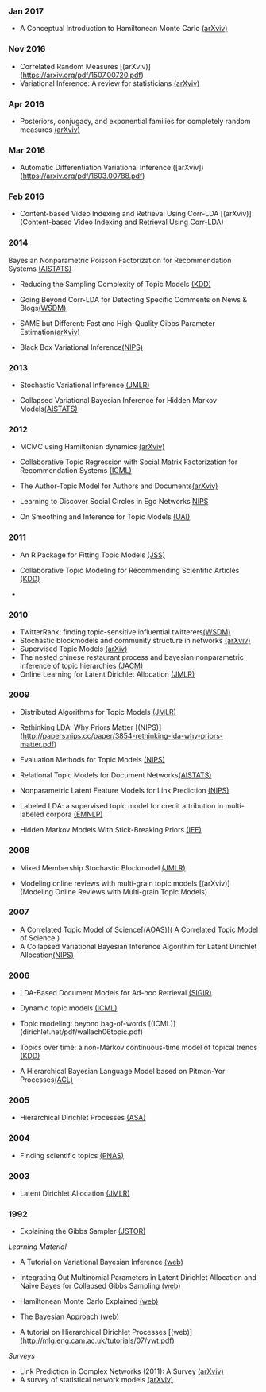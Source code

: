 

### Jan 2017

- A  Conceptual  Introduction  to  Hamiltonean Monte  Carlo [(arXviv)](https://arxiv.org/pdf/1701.02434.pdf)

### Nov 2016

- Correlated Random Measures [(arXviv)] (https://arxiv.org/pdf/1507.00720.pdf)
- Variational Inference: A review for statisticians [(arXviv)](https://arxiv.org/pdf/1601.00670.pdf)


### Apr 2016

- Posteriors, conjugacy, and exponential families for completely random measures [(arXviv)](https://arxiv.org/pdf/1410.6843.pdf)

### Mar 2016
- Automatic Differentiation Variational Inference ([arXviv])(https://arxiv.org/pdf/1603.00788.pdf)


### Feb 2016
- Content-based Video Indexing and Retrieval Using Corr-LDA [(arXviv)](Content-based Video Indexing and Retrieval Using Corr-LDA)

### 2014

Bayesian Nonparametric Poisson Factorization for Recommendation Systems [(AISTATS)](http://proceedings.mlr.press/v33/gopalan14.pdf)
- Reducing the Sampling Complexity of Topic Models [(KDD)](http://www.sravi.org/pubs/fastlda-kdd2014.pdf)

- Going Beyond Corr-LDA for Detecting Specific Comments
on News & Blogs[(WSDM)](http://mllab.csa.iisc.ernet.in/sctm/wsdm14.pdf)

- SAME but Different: Fast and High-Quality Gibbs
Parameter Estimation[(arXviv)](https://arxiv.org/pdf/1409.5402.pdf)

- Black Box Variational Inference[(NIPS)](www.cs.columbia.edu/~blei/papers/RanganathGerrishBlei2014.pdf)

### 2013


- Stochastic Variational Inference [(JMLR)](http://www.jmlr.org/papers/volume14/hoffman13a/hoffman13a.pdf)

- Collapsed Variational Bayesian Inference for Hidden Markov Models[(AISTATS)](http://proceedings.mlr.press/v31/wang13b.pdf)
### 2012 

- MCMC using Hamiltonian dynamics [(arXviv)](https://arxiv.org/pdf/1206.1901.pdf)

- Collaborative Topic Regression with Social Matrix Factorization for
Recommendation Systems [(ICML)](/http://icml.cc/2012/papers/407.pdf)

- The Author-Topic Model for Authors and Documents[(arXviv)](https://arxiv.org/abs/1207.4169)

- Learning to Discover Social Circles in Ego Networks [NIPS](http://papers.nips.cc/paper/4532-learning-to-discover-social-circles-in-ego-networks.pdf)

- On Smoothing and Inference for Topic Models [(UAI)](https://arxiv.org/pdf/1205.2662.pdf)

### 2011

- An R Package for Fitting Topic Models [(JSS)](http://epub.wu.ac.at/3987/1/topicmodels.pdf)

- Collaborative Topic Modeling for Recommending Scientific Articles [(KDD)](http://www.cs.columbia.edu/~blei/papers/WangBlei2011.pdf)
- 

### 2010

- TwitterRank: finding topic-sensitive influential twitterers[(WSDM)](http://dl.acm.org/citation.cfm?id=1718520)
- Stochastic blockmodels and community structure in networks [(arXviv)](https://arxiv.org/pdf/1008.3926.pdf)
- Supervised Topic Models [(arXiv)](https://arxiv.org/pdf/1003.0783.pdf)
- The nested chinese restaurant process and bayesian nonparametric inference of topic hierarchies [(JACM)](https://cocosci.berkeley.edu/tom/papers/ncrp.pdf)
- Online Learning for Latent Dirichlet Allocation [(JMLR)](http://www.jmlr.org/papers/volume10/newman09a/newman09a.pdf)

### 2009

-  Distributed Algorithms for Topic Models [(JMLR)](www.jmlr.org/papers/volume10/newman09a/newman09a.pdf)
- Rethinking LDA: Why Priors Matter [(NIPS)] (http://papers.nips.cc/paper/3854-rethinking-lda-why-priors-matter.pdf)

- Evaluation Methods for Topic Models [(NIPS)](http://dirichlet.net/pdf/wallach09evaluation.pdf)

- Relational Topic Models for Document Networks[(AISTATS)](http://proceedings.mlr.press/v5/chang09a/chang09a.pdf)

- Nonparametric Latent Feature Models for Link Prediction [(NIPS)](http://papers.nips.cc/paper/3846-nonparametric-latent-feature-models-for-link-prediction.pdf)

- Labeled LDA: a supervised topic model for credit attribution in multi-labeled corpora [(EMNLP)](https://nlp.stanford.edu/pubs/llda-emnlp09.pdf)

- Hidden Markov Models With Stick-Breaking Priors [(IEE)](http://www.columbia.edu/~jwp2128/Papers/PaisleyCarin2009c.pdf)

### 2008

- Mixed Membership Stochastic Blockmodel [(JMLR)](http://jmlr.csail.mit.edu/papers/volume9/airoldi08a/airoldi08a.pdf)

- Modeling online reviews with multi-grain topic models [(arXviv)](Modeling Online Reviews with Multi-grain Topic Models)

### 2007

- A Correlated Topic Model of Science[(AOAS)]( A Correlated Topic Model of Science )
- A Collapsed Variational Bayesian Inference Algorithm for Latent Dirichlet Allocation[(NIPS)](http://papers.nips.cc/paper/3113-a-collapsed-variational-bayesian-inference-algorithm-for-latent-dirichlet-allocation.pdf)

### 2006

- LDA-Based Document Models for Ad-hoc Retrieval [(SIGIR)](https://ai2-s2-pdfs.s3.amazonaws.com/0ef3/11acf523d4d0e2cc5f747a6508af2c89c5f7.pdf)

- Dynamic topic models [(ICML)](https://mimno.infosci.cornell.edu/info6150/readings/dynamic_topic_models.pdf)

- Topic modeling: beyond bag-of-words [(ICML)] (dirichlet.net/pdf/wallach06topic.pdf)

- Topics over time: a non-Markov continuous-time model of topical trends [(KDD)](https://pdfs.semanticscholar.org/7f8a/bf25ca24b48450b4e535f41e2b8a87df73f5.pdf)

- A  Hierarchical Bayesian Language Model based on Pitman-Yor Processes[(ACL)](http://www.gatsby.ucl.ac.uk/~ywteh/research/compling/acl2006.pdf)

### 2005
- Hierarchical Dirichlet Processes [(ASA)](https://people.eecs.berkeley.edu/~jordan/papers/hdp.pdf)

###  2004
- Finding scientific topics [(PNAS)](http://psiexp.ss.uci.edu/research/papers/sciencetopics.pdf)

### 2003

- Latent Dirichlet Allocation [(JMLR)](www.jmlr.org/papers/volume3/blei03a/blei03a.pdf)

### 1992

- Explaining the Gibbs Sampler [(JSTOR)](http://biostat.jhsph.edu/~mmccall/articles/casella_1992.pdf)


*Learning Material*

- A Tutorial on Variational Bayesian Inference [(web)](http://www.orchid.ac.uk/eprints/40/1/fox_vbtut.pdf)

- Integrating Out Multinomial Parameters in Latent Dirichlet Allocation and Naive Bayes for Collapsed Gibbs Sampling [(web)](https://lingpipe.files.wordpress.com/2010/07/lda3.pdf)

- Hamiltonean Monte Carlo Explained [(web)](http://arogozhnikov.github.io/2016/12/19/markov_chain_monte_carlo.html)

- The Bayesian Approach [(web)](https://www.cs.cmu.edu/~scohen/psnlp-lecture6.pdf)

- A tutorial on Hierarchical Dirichlet Processes [(web)] (http://mlg.eng.cam.ac.uk/tutorials/07/ywt.pdf)

*Surveys*
- Link Prediction in Complex Networks (2011): A Survey [(arXviv)](https://arxiv.org/pdf/1010.0725)
- A survey of statistical network models [(arXviv)](https://arxiv.org/pdf/0912.5410.pdf)


